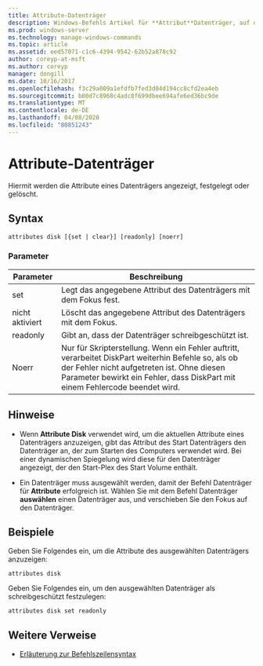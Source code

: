 ```yaml
---
title: Attribute-Datenträger
description: Windows-Befehls Artikel für **Attribut**Datenträger, auf dem die Attribute eines Datenträgers angezeigt, festgelegt oder gelöscht werden.
ms.prod: windows-server
ms.technology: manage-windows-commands
ms.topic: article
ms.assetid: eed57071-c1c6-4394-9542-62b52a878c92
author: coreyp-at-msft
ms.author: coreyp
manager: dongill
ms.date: 10/16/2017
ms.openlocfilehash: f3c29a009a1efdfb7fed3d04d194cc8cfd2ea4eb
ms.sourcegitcommit: b00d7c8968c4adc8f699dbee694afe6ed36bc9de
ms.translationtype: MT
ms.contentlocale: de-DE
ms.lasthandoff: 04/08/2020
ms.locfileid: "80851243"
---
```

# <a name="attributes-disk"></a>Attribute-Datenträger

Hiermit werden die Attribute eines Datenträgers angezeigt, festgelegt oder gelöscht.

## <a name="syntax"></a>Syntax

```
attributes disk [{set | clear}] [readonly] [noerr]
```

### <a name="parameters"></a>Parameter

| Parameter | Beschreibung |
| --------- | ----------- |
| set | Legt das angegebene Attribut des Datenträgers mit dem Fokus fest. |
| nicht aktiviert | Löscht das angegebene Attribut des Datenträgers mit dem Fokus. |
| readonly | Gibt an, dass der Datenträger schreibgeschützt ist. |
| Noerr | Nur für Skripterstellung. Wenn ein Fehler auftritt, verarbeitet DiskPart weiterhin Befehle so, als ob der Fehler nicht aufgetreten ist. Ohne diesen Parameter bewirkt ein Fehler, dass DiskPart mit einem Fehlercode beendet wird. |

## <a name="remarks"></a>Hinweise

-   Wenn **Attribute Disk** verwendet wird, um die aktuellen Attribute eines Datenträgers anzuzeigen, gibt das Attribut des Start Datenträgers den Datenträger an, der zum Starten des Computers verwendet wird. Bei einer dynamischen Spiegelung wird diese für den Datenträger angezeigt, der den Start-Plex des Start Volume enthält.

-   Ein Datenträger muss ausgewählt werden, damit der Befehl Datenträger für **Attribute** erfolgreich ist. Wählen Sie mit dem Befehl Datenträger **auswählen** einen Datenträger aus, und verschieben Sie den Fokus auf den Datenträger.

## <a name="examples"></a><a name=BKMK_examples></a>Beispiele

Geben Sie Folgendes ein, um die Attribute des ausgewählten Datenträgers anzuzeigen:

```
attributes disk
```

Geben Sie Folgendes ein, um den ausgewählten Datenträger als schreibgeschützt festzulegen:

```
attributes disk set readonly
```

## <a name="additional-references"></a>Weitere Verweise

- [Erläuterung zur Befehlszeilensyntax](command-line-syntax-key.md)